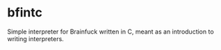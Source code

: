 # bfintc
Simple interpreter for Brainfuck written in C, meant as an introduction to writing interpreters.
